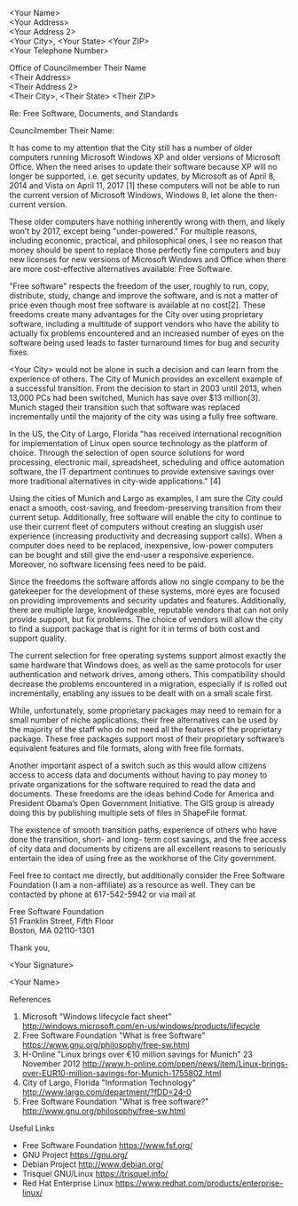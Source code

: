 &lt;Your Name&gt;  
&lt;Your Address&gt;  
&lt;Your Address 2&gt;  
&lt;Your City&gt;, &lt;Your State&gt; &lt;Your ZIP&gt;  
&lt;Your Telephone Number&gt;  

Office of Councilmember Their Name  
&lt;Their Address&gt;  
&lt;Their Address 2&gt;  
&lt;Their City&gt;, &lt;Their State&gt; &lt;Their ZIP&gt;  

Re: Free Software, Documents, and Standards

Councilmember Their Name:

It has come to my attention that the City still has a number of older computers running Microsoft Windows XP and older versions of Microsoft Office. When the need arises to update their software because XP will no longer be supported, i.e. get security updates, by Microsoft as of April 8, 2014 and Vista on April 11, 2017 [1] these computers will not be able to run the current version of Microsoft Windows, Windows 8, let alone the then-current version.

These older computers have nothing inherently wrong with them, and likely won’t by 2017, except being "under-powered." For multiple reasons, including economic, practical, and philosophical ones, I see no reason that money should be spent to replace those perfectly fine computers and buy new licenses for new versions of Microsoft Windows and Office when there are more cost-effective alternatives available: Free Software.

"Free software" respects the freedom of the user, roughly to run, copy, distribute, study, change and improve the software, and is not a matter of price even though most free software is available at no cost[2]. These freedoms create many advantages for the City over using proprietary software, including a multitude of support vendors who have the ability to actually fix problems encountered and an increased number of eyes on the software being used leads to faster turnaround times for bug and security fixes.

&lt;Your City&gt; would not be alone in such a decision and can learn from the experience of others. The City of Munich provides an excellent example of a successful transition. From the decision to start in 2003 until 2013, when 13,000 PCs had been switched, Munich has save over $13 million[3]. Munich staged their transition such that software was replaced incrementally until the majority of the city was using a fully free software.

In the US, the City of Largo, Florida "has received international recognition for implementation of Linux open source technology as the platform of choice. Through the selection of open source solutions for word processing, electronic mail, spreadsheet, scheduling and office automation software, the IT department continues to provide extensive savings over more traditional alternatives in city-wide applications." [4]

Using the cities of Munich and Largo as examples, I am sure the City could enact a smooth, cost-saving, and freedom-preserving transition from their current setup. Additionally, free software will enable the city to continue to use their current fleet of computers without creating an sluggish user experience (increasing productivity and decreasing support calls). When a computer does need to be replaced, inexpensive, low-power computers can be bought and still give the end-user a responsive experience. Moreover, no software licensing fees need to be paid.

Since the freedoms the software affords allow no single company to be the gatekeeper for the development of these systems, more eyes are focused on providing improvements and security updates and features. Additionally, there are multiple large, knowledgeable, reputable vendors that can not only provide support, but fix problems. The choice of vendors will allow the city to find a support package that is right for it in terms of both cost and support quality.

The current selection for free operating systems support almost exactly the same hardware that Windows does, as well as the same protocols for user authentication and network drives, among others. This compatibility should decrease the problems encountered in a migration, especially if is rolled out incrementally, enabling any issues to be dealt with on a small scale first.

While, unfortunately, some proprietary packages may need to remain for a small number of niche applications, their free alternatives can be used by the majority of the staff who do not need all the features of the proprietary package. These free packages support most of their proprietary software’s equivalent features and file formats, along with free file formats.

Another important aspect of a switch such as this would allow citizens access to access data and documents without having to pay money to private organizations for the software required to read the data and documents. These freedoms are the ideas behind Code for America and President Obama’s Open Government Initiative. The GIS group is already doing this by publishing multiple sets of files in ShapeFile format.

The existence of smooth transition paths, experience of others who have done the transition, short- and long- term cost savings, and the free access of city data and documents by citizens are all excellent reasons to seriously entertain the idea of using free as the workhorse of the City government.

Feel free to contact me directly, but additionally consider the Free Software Foundation (I am a non-affiliate) as a resource as well. They can be contacted by phone at 617-542-5942 or via mail at

Free Software Foundation  
51 Franklin Street, Fifth Floor  
Boston, MA 02110-1301  

Thank you,

&lt;Your Signature&gt;

&lt;Your Name&gt;


References

1. Microsoft "Windows lifecycle fact sheet" http://windows.microsoft.com/en-us/windows/products/lifecycle
1. Free Software Foundation "What is free Software" https://www.gnu.org/philosophy/free-sw.html
1. H-Online "Linux brings over €10 million savings for Munich" 23 November 2012 http://www.h-online.com/open/news/item/Linux-brings-over-EUR10-million-savings-for-Munich-1755802.html
1. City of Largo, Florida "Information Technology" http://www.largo.com/department/?fDD=24-0
1. Free Software Foundation "What is free software?" http://www.gnu.org/philosophy/free-sw.html


Useful Links

* Free Software Foundation https://www.fsf.org/
* GNU Project https://gnu.org/
* Debian Project http://www.debian.org/
* Trisquel GNU/Linux https://trisquel.info/
* Red Hat Enterprise Linux https://www.redhat.com/products/enterprise-linux/
